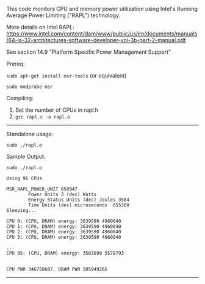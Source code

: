 This code monitors CPU and memory power utilization using Intel's Running Average Power Limiting ("RAPL") technology.

More details on Intel RAPL: https://www.intel.com/content/dam/www/public/us/en/documents/manuals/64-ia-32-architectures-software-developer-vol-3b-part-2-manual.pdf

See section 14.9 "Platform Specific Power Management Support"

Prereq:

  ```sudo apt-get install msr-tools``` (or equivalent)
  
  ```sudo modprobe msr```

Compiling:
1. Set the number of CPUs in rapl.h
2. ```gcc rapl.c -o rapl.o```

---------------------------------------------------
Standalone usage: 

```sudo ./rapl.o```

Sample Output:

```
sudo ./rapl.o

Using 96 CPUs

MSR_RAPL_POWER_UNIT 658947
        Power Units 3 (dec) Watts
        Energy Status Units (dec) Joules 3584
        Time Units (dec) microseconds  655360
Sleeping...

CPU 0: (CPU, DRAM) energy: 3639590 4960840
CPU 1: (CPU, DRAM) energy: 3639590 4960840
CPU 2: (CPU, DRAM) energy: 3639590 4960840
CPU 3: (CPU, DRAM) energy: 3639590 4960840

...
CPU 95: (CPU, DRAM) energy: 3583898 5578793


CPU PWR 346758607. DRAM PWR 505949266

```
---------------------------------------------------
